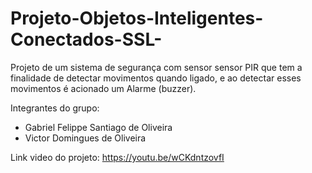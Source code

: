 # Projeto-Objetos-Inteligentes-Conectados-SSL-
Projeto de um sistema de segurança com sensor sensor PIR que tem a finalidade de detectar movimentos quando ligado, e ao detectar esses movimentos é acionado um Alarme (buzzer).

Integrantes do grupo:

- Gabriel Felippe Santiago de Oliveira 
- Victor Domingues de Oliveira

Link video do projeto: https://youtu.be/wCKdntzovfI
